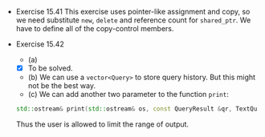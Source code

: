 * Exercise 15.41
This exercise uses pointer-like assignment and copy, so we need substitute ```new```, ```delete``` and reference count for ```shared_ptr```. We have to define all of the copy-control members.

* Exercise 15.42
	* (a)
	- [x] To be solved.
	* (b)
	We can use a ```vector<Query>``` to store query history. But this might not be the best way.
	* (c)
	We can add another two parameter to the function ```print```:
	```cpp
	std::ostream& print(std::ostream& os, const QueryResult &qr, TextQuery::line_no min, TextQuery::line_no max);
	```
	Thus the user is allowed to limit the range of output.